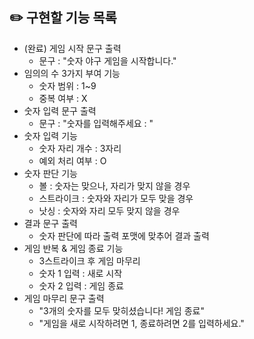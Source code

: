 ## ✏️ 구현할 기능 목록
- (완료) 게임 시작 문구 출력
  - 문구 : "숫자 야구 게임을 시작합니다."
- 임의의 수 3가지 부여 기능
  - 숫자 범위 : 1~9
  - 중복 여부 : X
- 숫자 입력 문구 출력
  - 문구 : "숫자를 입력해주세요 : "
- 숫자 입력 기능
  - 숫자 자리 개수 : 3자리
  - 예외 처리 여부 : O
- 숫자 판단 기능
  - 볼 : 숫자는 맞으나, 자리가 맞지 않을 경우
  - 스트라이크 : 숫자와 자리가 모두 맞을 경우
  - 낫싱 : 숫자와 자리 모두 맞지 않을 경우
- 결과 문구 출력
  - 숫자 판단에 따라 출력 포맷에 맞추어 결과 출력
- 게임 반복 & 게임 종료 기능
  - 3스트라이크 후 게임 마무리
  - 숫자 1 입력 : 새로 시작
  - 숫자 2 입력 : 게임 종료
- 게임 마무리 문구 출력
  - "3개의 숫자를 모두 맞히셨습니다! 게임 종료"
  - "게임을 새로 시작하려면 1, 종료하려면 2를 입력하세요."